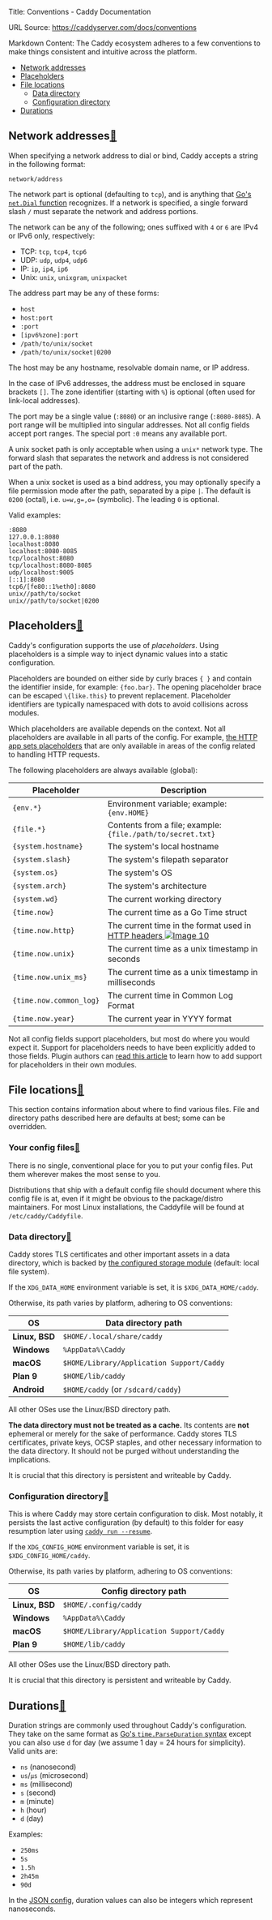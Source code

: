 Title: Conventions - Caddy Documentation

URL Source: https://caddyserver.com/docs/conventions

Markdown Content:
The Caddy ecosystem adheres to a few conventions to make things consistent and intuitive across the platform.

*   [Network addresses](https://caddyserver.com/docs/conventions#network-addresses)
*   [Placeholders](https://caddyserver.com/docs/conventions#placeholders)
*   [File locations](https://caddyserver.com/docs/conventions#file-locations)
    *   [Data directory](https://caddyserver.com/docs/conventions#data-directory)
    *   [Configuration directory](https://caddyserver.com/docs/conventions#configuration-directory)
*   [Durations](https://caddyserver.com/docs/conventions#durations)

Network addresses[🔗](https://caddyserver.com/docs/conventions#network-addresses "Direct link")
-----------------------------------------------------------------------------------------------

When specifying a network address to dial or bind, Caddy accepts a string in the following format:

```
network/address
```

The network part is optional (defaulting to `tcp`), and is anything that [Go's `net.Dial` function](https://pkg.go.dev/net#Dial) recognizes. If a network is specified, a single forward slash `/` must separate the network and address portions.

The network can be any of the following; ones suffixed with `4` or `6` are IPv4 or IPv6 only, respectively:

*   TCP: `tcp`, `tcp4`, `tcp6`
*   UDP: `udp`, `udp4`, `udp6`
*   IP: `ip`, `ip4`, `ip6`
*   Unix: `unix`, `unixgram`, `unixpacket`

The address part may be any of these forms:

*   `host`
*   `host:port`
*   `:port`
*   `[ipv6%zone]:port`
*   `/path/to/unix/socket`
*   `/path/to/unix/socket|0200`

The host may be any hostname, resolvable domain name, or IP address.

In the case of IPv6 addresses, the address must be enclosed in square brackets `[]`. The zone identifier (starting with `%`) is optional (often used for link-local addresses).

The port may be a single value (`:8080`) or an inclusive range (`:8080-8085`). A port range will be multiplied into singular addresses. Not all config fields accept port ranges. The special port `:0` means any available port.

A unix socket path is only acceptable when using a `unix*` network type. The forward slash that separates the network and address is not considered part of the path.

When a unix socket is used as a bind address, you may optionally specify a file permission mode after the path, separated by a pipe `|`. The default is `0200` (octal), i.e. `u=w,g=,o=` (symbolic). The leading `0` is optional.

Valid examples:

```
:8080
127.0.0.1:8080
localhost:8080
localhost:8080-8085
tcp/localhost:8080
tcp/localhost:8080-8085
udp/localhost:9005
[::1]:8080
tcp6/[fe80::1%eth0]:8080
unix//path/to/socket
unix//path/to/socket|0200
```

Placeholders[🔗](https://caddyserver.com/docs/conventions#placeholders "Direct link")
-------------------------------------------------------------------------------------

Caddy's configuration supports the use of _placeholders_. Using placeholders is a simple way to inject dynamic values into a static configuration.

Placeholders are bounded on either side by curly braces `{ }` and contain the identifier inside, for example: `{foo.bar}`. The opening placeholder brace can be escaped `\{like.this}` to prevent replacement. Placeholder identifiers are typically namespaced with dots to avoid collisions across modules.

Which placeholders are available depends on the context. Not all placeholders are available in all parts of the config. For example, [the HTTP app sets placeholders](https://caddyserver.com/docs/json/apps/http/#docs) that are only available in areas of the config related to handling HTTP requests.

The following placeholders are always available (global):

| Placeholder | Description |
| --- | --- |
| `{env.*}` | Environment variable; example: `{env.HOME}` |
| `{file.*}` | Contents from a file; example: `{file./path/to/secret.txt}` |
| `{system.hostname}` | The system's local hostname |
| `{system.slash}` | The system's filepath separator |
| `{system.os}` | The system's OS |
| `{system.arch}` | The system's architecture |
| `{system.wd}` | The current working directory |
| `{time.now}` | The current time as a Go Time struct |
| `{time.now.http}` | The current time in the format used in [HTTP headers ![Image 10](https://caddyserver.com/old/resources/images/external-link.svg)](https://developer.mozilla.org/en-US/docs/Web/HTTP/Headers/Last-Modified)  |
| `{time.now.unix}` | The current time as a unix timestamp in seconds |
| `{time.now.unix_ms}` | The current time as a unix timestamp in milliseconds |
| `{time.now.common_log}` | The current time in Common Log Format |
| `{time.now.year}` | The current year in YYYY format |

Not all config fields support placeholders, but most do where you would expect it. Support for placeholders needs to have been explicitly added to those fields. Plugin authors can [read this article](https://caddyserver.com/docs/extending-caddy/placeholders) to learn how to add support for placeholders in their own modules.

File locations[🔗](https://caddyserver.com/docs/conventions#file-locations "Direct link")
-----------------------------------------------------------------------------------------

This section contains information about where to find various files. File and directory paths described here are defaults at best; some can be overridden.

### Your config files[🔗](https://caddyserver.com/docs/conventions#your-config-files "Direct link")

There is no single, conventional place for you to put your config files. Put them wherever makes the most sense to you.

Distributions that ship with a default config file should document where this config file is at, even if it might be obvious to the package/distro maintainers. For most Linux installations, the Caddyfile will be found at `/etc/caddy/Caddyfile`.

### Data directory[🔗](https://caddyserver.com/docs/conventions#data-directory "Direct link")

Caddy stores TLS certificates and other important assets in a data directory, which is backed by [the configured storage module](https://caddyserver.com/docs/json/storage/) (default: local file system).

If the `XDG_DATA_HOME` environment variable is set, it is `$XDG_DATA_HOME/caddy`.

Otherwise, its path varies by platform, adhering to OS conventions:

| OS | Data directory path |
| --- | --- |
| **Linux, BSD** | `$HOME/.local/share/caddy` |
| **Windows** | `%AppData%\Caddy` |
| **macOS** | `$HOME/Library/Application Support/Caddy` |
| **Plan 9** | `$HOME/lib/caddy` |
| **Android** | `$HOME/caddy` (or `/sdcard/caddy`) |

All other OSes use the Linux/BSD directory path.

**The data directory must not be treated as a cache.** Its contents are **not** ephemeral or merely for the sake of performance. Caddy stores TLS certificates, private keys, OCSP staples, and other necessary information to the data directory. It should not be purged without understanding the implications.

It is crucial that this directory is persistent and writeable by Caddy.

### Configuration directory[🔗](https://caddyserver.com/docs/conventions#configuration-directory "Direct link")

This is where Caddy may store certain configuration to disk. Most notably, it persists the last active configuration (by default) to this folder for easy resumption later using [`caddy run --resume`](https://caddyserver.com/docs/command-line#caddy-run).

If the `XDG_CONFIG_HOME` environment variable is set, it is `$XDG_CONFIG_HOME/caddy`.

Otherwise, its path varies by platform, adhering to OS conventions:

| OS | Config directory path |
| --- | --- |
| **Linux, BSD** | `$HOME/.config/caddy` |
| **Windows** | `%AppData%\Caddy` |
| **macOS** | `$HOME/Library/Application Support/Caddy` |
| **Plan 9** | `$HOME/lib/caddy` |

All other OSes use the Linux/BSD directory path.

It is crucial that this directory is persistent and writeable by Caddy.

Durations[🔗](https://caddyserver.com/docs/conventions#durations "Direct link")
-------------------------------------------------------------------------------

Duration strings are commonly used throughout Caddy's configuration. They take on the same format as [Go's `time.ParseDuration` syntax](https://golang.org/pkg/time/#ParseDuration) except you can also use `d` for day (we assume 1 day = 24 hours for simplicity). Valid units are:

*   `ns` (nanosecond)
*   `us`/`µs` (microsecond)
*   `ms` (millisecond)
*   `s` (second)
*   `m` (minute)
*   `h` (hour)
*   `d` (day)

Examples:

*   `250ms`
*   `5s`
*   `1.5h`
*   `2h45m`
*   `90d`

In the [JSON config](https://caddyserver.com/docs/json/), duration values can also be integers which represent nanoseconds.
